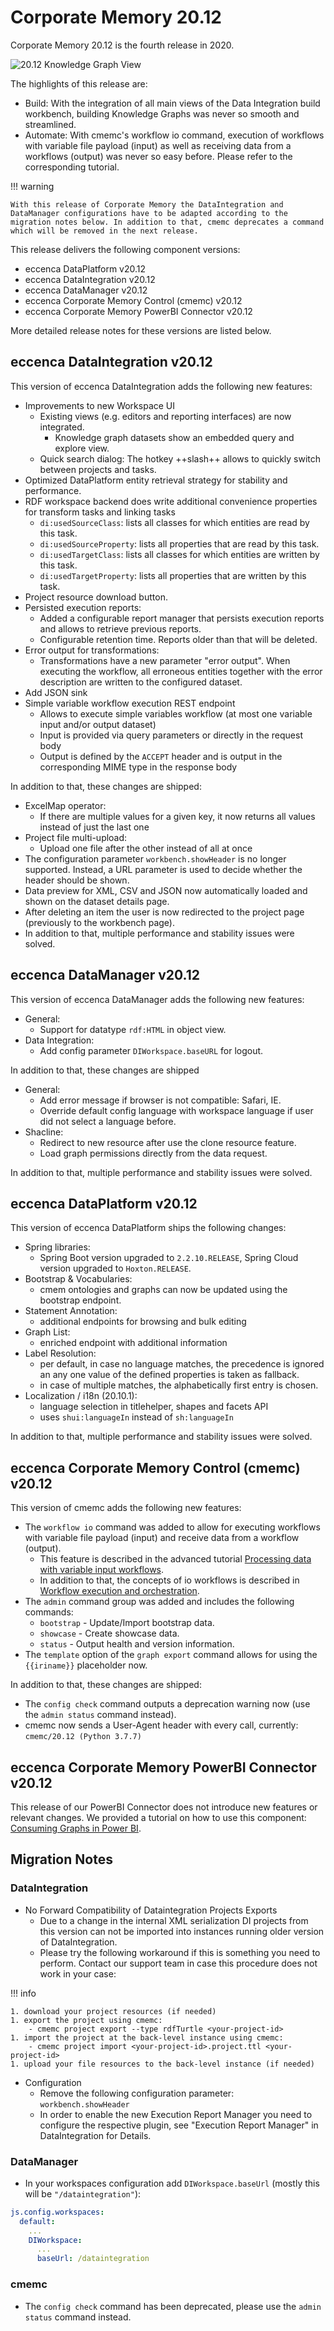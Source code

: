 # Corporate Memory 20.12

Corporate Memory 20.12 is the fourth release in 2020.

![20.12 Knowledge Graph View](20-12-IntegrationOfKnowledgeGraphView.png "20.12 Knowledge Graph View")

The highlights of this release are:

- Build: With the integration of all main views of the Data Integration build workbench, building Knowledge Graphs was never so smooth and streamlined.
- Automate: With cmemc's workflow io command, execution of workflows with variable file payload (input) as well as receiving data from a workflows (output) was never so easy before. Please refer to the corresponding tutorial.

!!! warning

    With this release of Corporate Memory the DataIntegration and DataManager configurations have to be adapted according to the migration notes below. In addition to that, cmemc deprecates a command which will be removed in the next release.

This release delivers the following component versions:

- eccenca DataPlatform v20.12
- eccenca DataIntegration v20.12
- eccenca DataManager v20.12
- eccenca Corporate Memory Control (cmemc) v20.12
- eccenca Corporate Memory PowerBI Connector v20.12

More detailed release notes for these versions are listed below.

## eccenca DataIntegration v20.12

This version of eccenca DataIntegration adds the following new features:

- Improvements to new Workspace UI
    - Existing views (e.g. editors and reporting interfaces) are now integrated.
        - Knowledge graph datasets show an embedded query and explore view.
    - Quick search dialog: The hotkey ++slash++ allows to quickly switch between projects and tasks.
- Optimized DataPlatform entity retrieval strategy for stability and performance.
- RDF workspace backend does write additional convenience properties for transform tasks and linking tasks
    - `di:usedSourceClass`: lists all classes for which entities are read by this task.
    - `di:usedSourceProperty`: lists all properties that are read by this task.
    - `di:usedTargetClass`: lists all classes for which entities are written by this task.
    - `di:usedTargetProperty`: lists all properties that are written by this task.
- Project resource download button.
- Persisted execution reports:
    - Added a configurable report manager that persists execution reports and allows to retrieve previous reports.
    - Configurable retention time. Reports older than that will be deleted.
- Error output for transformations:
    - Transformations have a new parameter "error output". When executing the workflow, all erroneous entities together with the error description are written to the configured dataset.
- Add JSON sink
- Simple variable workflow execution REST endpoint
    - Allows to execute simple variables workflow (at most one variable input and/or output dataset)
    - Input is provided via query parameters or directly in the request body
    - Output is defined by the `ACCEPT` header and is output in the corresponding MIME type in the response body

In addition to that, these changes are shipped:

- ExcelMap operator:
    - If there are multiple values for a given key, it now returns all values instead of just the last one
- Project file multi-upload:
    - Upload one file after the other instead of all at once
- The configuration parameter `workbench.showHeader` is no longer supported. Instead, a URL parameter is used to decide whether the header should be shown.
- Data preview for XML, CSV and JSON now automatically loaded and shown on the dataset details page.
- After deleting an item the user is now redirected to the project page (previously to the workbench page).
- In addition to that, multiple performance and stability issues were solved.

## eccenca DataManager v20.12

This version of eccenca DataManager adds the following new features:

- General:
    - Support for datatype `rdf:HTML` in object view.
- Data Integration:
    - Add config parameter `DIWorkspace.baseURL` for logout.

In addition to that, these changes are shipped

- General:
    - Add error message if browser is not compatible: Safari, IE.
    - Override default config language with workspace language if user did not select a language before.
- Shacline:
    - Redirect to new resource after use the clone resource feature.
    - Load graph permissions directly from the data request.

In addition to that, multiple performance and stability issues were solved.

## eccenca DataPlatform v20.12

This version of eccenca DataPlatform ships the following changes:

- Spring libraries:
    - Spring Boot version upgraded to `2.2.10.RELEASE`, Spring Cloud version upgraded to `Hoxton.RELEASE`.
- Bootstrap & Vocabularies:
    - cmem ontologies and graphs can now be updated using the bootstrap endpoint.
- Statement Annotation:
    - additional endpoints for browsing and bulk editing
- Graph List:
    - enriched endpoint with additional information
- Label Resolution:
    - per default, in case no language matches, the precedence is ignored an any one value of the defined properties is taken as fallback.
    - in case of multiple matches, the alphabetically first entry is chosen.
- Localization / i18n (20.10.1):
    - language selection in titlehelper, shapes and facets API
    - uses `shui:languageIn` instead of `sh:languageIn`

In addition to that, multiple performance and stability issues were solved.

## eccenca Corporate Memory Control (cmemc) v20.12

This version of cmemc adds the following new features:

- The `workflow io` command was added to allow for executing workflows with variable file payload (input) and receive data from a workflow (output).
    - This feature is described in the advanced tutorial [Processing data with variable input workflows](../../build/processing-data-with-variable-input-workflows/index.md).
    - In addition to that, the concepts of io workflows is described in [Workflow execution and orchestration](../../automate/cmemc-command-line-interface/workflow-execution-and-orchestration/index.md).
- The `admin` command group was added and includes the following commands:
    - `bootstrap` - Update/Import bootstrap data.
    - `showcase` - Create showcase data.
    - `status` - Output health and version information.
- The `template` option of the `graph export` command allows for using the `{{iriname}}` placeholder now.

In addition to that, these changes are shipped:

- The `config check` command outputs a deprecation warning now (use the `admin status` command instead).
- cmemc now sends a User-Agent header with every call, currently: `cmemc/20.12 (Python 3.7.7)`

## eccenca Corporate Memory PowerBI Connector v20.12

This release of our PowerBI Connector does not introduce new features or relevant changes.
We provided a tutorial on how to use this component: [Consuming Graphs in Power BI](../../consume/consuming-graphs-in-power-bi/index.md).

## Migration Notes

### DataIntegration

- No Forward Compatibility of Dataintegration Projects Exports
    - Due to a change in the internal XML serialization DI projects from this version can not be imported into instances running older version of DataIntegration.
    - Please try the following workaround if this is something you need to perform. Contact our support team in case this procedure does not work in your case:

!!! info

    1. download your project resources (if needed)
    1. export the project using cmemc:
        - cmemc project export --type rdfTurtle <your-project-id>
    1. import the project at the back-level instance using cmemc:
        - cmemc project import <your-project-id>.project.ttl <your-project-id>
    1. upload your file resources to the back-level instance (if needed)

- Configuration
    - Remove the following configuration parameter: `workbench.showHeader`
    - In order to enable the new Execution Report Manager you need to configure the respective plugin, see "Execution Report Manager" in DataIntegration for Details.

### DataManager

- In your workspaces configuration add `DIWorkspace.baseUrl` (mostly this will be `"/dataintegration"`):
``` yaml
js.config.workspaces:
  default:
	...
    DIWorkspace:
      ...
      baseUrl: /dataintegration
```

### cmemc

- The `config check` command has been deprecated, please use the `admin status` command instead.

